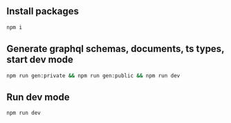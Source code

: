 ## Install packages

```bash
npm i
```

## Generate graphql schemas, documents, ts types, start dev mode

```bash
npm run gen:private && npm run gen:public && npm run dev
```

## Run dev mode

```bash
npm run dev
```
